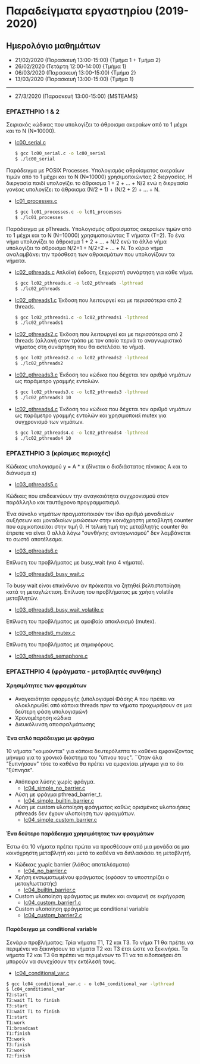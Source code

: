 # Παραδείγματα εργαστηρίου (2019-2020)

## Ημερολόγιο μαθημάτων

* 21/02/2020 (Παρασκευή 13:00-15:00) {Τμήμα 1 + Τμήμα 2}
* 26/02/2020 (Τετάρτη 12:00-14:00)   {Τμήμα 1}
* 06/03/2020 (Παρασκευή 13:00-15:00) {Τμήμα 2}
* 13/03/2020 (Παρασκευή 13:00-15:00) {Τμήμα 1}

---

* 27/3/2020 (Παρασκευή 13:00-15:00) {MSTEAMS}

### ΕΡΓΑΣΤΗΡΙΟ 1 & 2

Σειριακός κώδικας που υπολογίζει το άθροισμα ακεραίων από το 1 μέχρι και το Ν (Ν=10000).

* [lc00_serial.c](./lc00_serial.c)

    ```bash
    $ gcc lc00_serial.c -o lc00_serial
    $ ./lc00_serial
    ```

Παράδειγμα με POSIX Processes. Υπολογισμός αθροίσματος ακεραίων τιμών από το 1 μέχρι και το Ν (Ν=10000) χρησιμοποιώντας 2 διεργασίες. Η διεργασία παιδί υπολογίζει το άθροισμα 1 + 2 + ... + Ν/2 ενώ η διεργασία γονέας υπολογίζει το άθροισμα (Ν/2 + 1) + (Ν/2 + 2) + ... + Ν.

* [lc01_processes.c](./lc01_processes.c)

    ```bash
    $ gcc lc01_processes.c -o lc01_processes
    $ ./lc01_processes
    ```

Παράδειγμα με pThreads. Υπολογισμός αθροίσματος ακεραίων τιμών από το 1 μέχρι και το Ν (Ν=10000) χρησιμοποιώντας Τ νήματα (Τ=2). Το ένα νήμα υπολογίζει το άθροισμα 1 + 2 + ... + Ν/2 ενώ το άλλο νήμα υπολογίζει το άθροισμα Ν/2+1 + Ν/2+2 + ... + Ν. Το κύριο νήμα αναλαμβάνει την πρόσθεση των αθροισμάτων που υπολογίζουν τα νήματα.

* [lc02_pthreads.c](./lc02_pthreads.c) Απλοϊκή έκδοση, ξεχωριστή συνάρτηση για κάθε νήμα.

    ```bash
    $ gcc lc02_pthreads.c -o lc02_pthreads -lpthread
    $ ./lc02_pthreads
    ```

* [lc02_pthreads1.c](./lc02_pthreads1.c) Έκδοση που λειτουργεί και με περισσότερα από 2 threads.

    ```bash
    $ gcc lc02_pthreads1.c -o lc02_pthreads1 -lpthread
    $ ./lc02_pthreads1
    ```

* [lc02_pthreads2.c](./lc02_pthreads2.c) Έκδοση που λειτουργεί και με περισσότερα από 2 threads (αλλαγή στον τρόπο με τον οποίο περνά το αναγνωριστικό νήματος στη συνάρτηση που θα εκτελέσει το νήμα).

    ```bash
    $ gcc lc02_pthreads2.c -o lc02_pthreads2 -lpthread
    $ ./lc02_pthreads2
    ```

* [lc02_pthreads3.c](./lc02_pthreads3.c) Έκδοση του κώδικα που δέχεται τον αριθμό νημάτων ως παράμετρο γραμμής εντολών.

    ```bash
    $ gcc lc02_pthreads3.c -o lc02_pthreads3 -lpthread
    $ ./lc02_pthreads3 10
    ```

* [lc02_pthreads4.c](./lc02_pthreads4.c) Έκδοση του κώδικα που δέχεται τον αριθμό νημάτων ως παράμετρο γραμμής εντολών και χρησιμοποιεί mutex για συγχρονισμό των νημάτων.

    ```bash
    $ gcc lc02_pthreads4.c -o lc02_pthreads4 -lpthread
    $ ./lc02_pthreads4 10
    ```

### ΕΡΓΑΣΤΗΡΙΟ 3 (κρίσιμες περιοχές)

Κώδικας υπολογισμού y = A * x (δίνεται ο δισδιάστατος πίνακας Α και το διάνυσμα x)

* [lc03_pthreads5.c](./lc03_pthreads5.c)
  
Κώδικες που επιδεικνύουν την αναγκαιότητα συγχρονισμού στον παράλληλο και ταυτόχρονο προγραμματισμό.

Ένα σύνολο νημάτων πραγματοποιούν τον ίδιο αριθμό μοναδιαίων αυξήσεων και μοναδιαίων μειώσεων στην κοινόχρηστη μεταβλητή counter που αρχικοποιείται στην τιμή 0. Η τελική τιμή της μεταβλητής counter θα έπρεπε να είναι 0 αλλά λόγω "συνθήκης ανταγωνισμού" δεν λαμβάνεται το σωστό αποτέλεσμα.

* [lc03_pthreads6.c](./lc03_pthreads6.c)

Επίλυση του προβλήματος με busy_wait (για 4 νήματα).

* [lc03_pthreads6_busy_wait.c](./lc03_pthreads6_busy_wait.c)

Το busy wait είναι επικίνδυνο αν πρόκειται να ζητηθεί βελτιστοποίηση κατά τη μεταγλώττιση. Επίλυση του προβλήματος με χρήση volatile μεταβλητών.

* [lc03_pthreads6_busy_wait_volatile.c](./lc03_pthreads6_busy_wait_volatile.c)

Επίλυση του προβλήματος με αμοιβαίο αποκλεισμό (mutex).

* [lc03_pthreads6_mutex.c](./lc03_pthreads6_mutex.c)

Επίλυση του προβλήματος με σημαφόρους.

* [lc03_pthreads6_semaphore.c](./lc03_pthreads6_semaphore.c)

### ΕΡΓΑΣΤΗΡΙΟ 4 (φράγματα - μεταβλητές συνθήκης)

#### Χρησιμότητες των φραγμάτων

* Αναγκαιότητα εφαρμογής (υπολογισμοί Φάσης Α που πρέπει να ολοκληρωθεί από κάποια threads πριν τα νήματα προχωρήσουν σε μια δεύτερη φάση υπολογισμών)
* Χρονομέτρηση κώδικα
* Διευκόλυνση αποσφαλμάτωσης

#### Ένα απλό παράδειγμα με φράγμα

10 νήματα "κοιμούνται" για κάποια δευτερόλεπτα το καθένα εμφανίζοντας μήνυμα για το χρονικό διάστημα του "ύπνου τους". ¨Όταν όλα "ξυπνήσουν" τότε το καθένα θα πρέπει να εμφανίσει μήνυμα για το ότι "ξύπνησε".

* Απόπειρα λύσης χωρίς φράγμα.
  * [lc04_simple_no_barrier.c](./lc04_simple_no_barrier.c)
* Λύση με φράγμα pthread_barrier_t.
  * [lc04_simple_builtin_barrier.c](./lc04_simple_builtin_barrier.c)
* Λύση με custom υλοποίηση φράγματος καθώς ορισμένες υλοποιήσεις pthreads δεν έχουν υλοποίηση των φραγμάτων. 
  * [lc04_simple_custom_barrier.c](./lc04_simple_custom_barrier.c)

#### Ένα δεύτερο παράδειγμα χρησιμότητας των φραγμάτων

 Έστω ότι 10 νήματα πρέπει πρώτα να προσθέσουν από μια μονάδα σε μια κοινόχρηστη μεταβλητή και μετά το καθένα να διπλασιάσει τη μεταβλητή.

* Κώδικας χωρίς barrier (λάθος αποτελέσματα)
  * [lc04_no_barrier.c](./lc04_no_barrier1.c)
* Χρήση ενσωματωμένου φράγματος (εφόσον το υποστηρίζει ο μεταγλωττιστής)
  * [lc04_builtin_barrier.c](./lc04_builtin_barrier.c)
* Custom υλοποίηση φράγματος με mutex και αναμονή σε εκρήγορση
  * [lc04_custom_barrier1.c](./lc04_custom_barrier1.c)
* Custom υλοποίηση φράγματος με conditional variable
  * [lc04_custom_barrier2.c](./lc04_custom_barrier2.c)

#### Παράδειγμα με conditional variable

Σενάριο προβλήματος: Τρία νήματα Τ1, Τ2 και Τ3. Το νήμα Τ1 θα πρέπει να περιμένει να ξεκινήσουν τα νήματα Τ2 και Τ3 έτσι ώστε να ξεκινήσει. Τα νήματα Τ2 και Τ3 θα πρέπει να περιμένουν το Τ1 να τα ειδοποιήσει ότι μπορούν να συνεχίσουν την εκτέλεσή τους. 

* [lc04_conditional_var.c](./lc04_conditional_var.c)

```bash
$ gcc lc04_conditional_var.c - o lc04_conditional_var -lpthread
$ lc04_conditional_var
T2:start
T2:wait T1 to finish
T3:start
T3:wait T1 to finish
T1:start
T1:work
T1:broadcast
T1:finish
T3:work
T3:finish
T2:work
T2:finish
```
